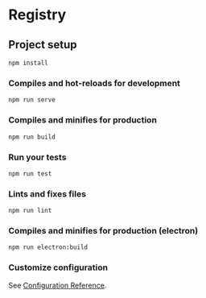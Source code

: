 # Registry

## Project setup
```
npm install
```

### Compiles and hot-reloads for development
```
npm run serve
```

### Compiles and minifies for production
```
npm run build
```

### Run your tests
```
npm run test
```

### Lints and fixes files
```
npm run lint
```

### Compiles and minifies for production (electron)
```
npm run electron:build
```

### Customize configuration
See [Configuration Reference](https://cli.vuejs.org/config/).
